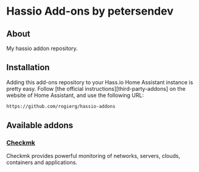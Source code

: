 # Hassio Add-ons by petersendev

## About
My hassio addon repository.

## Installation

Adding this add-ons repository to your Hass.io Home Assistant instance is
pretty easy. Follow [the official instructions][third-party-addons] on the
website of Home Assistant, and use the following URL:

```txt
https://github.com/rogierg/hassio-addons
```

## Available addons

[//]: # (ADDONLIST_START)

### [Checkmk](checkmk/)
Checkmk provides powerful monitoring of networks, servers, clouds, containers and applications.
